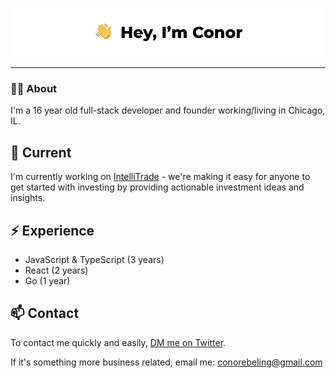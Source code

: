 ![Conor Ebeling](https://github.com/ConorEB/ConorEB/blob/main/Header-Img.png)
***

### 🙋‍♂️ About

I'm a 16 year old full-stack developer and founder working/living in Chicago, IL.

## 🔭 Current

I'm currently working on [IntelliTrade](https://intellitrade.app) - we're making it easy for anyone to get started with investing by providing actionable investment ideas and insights.

## ⚡️ Experience

* JavaScript & TypeScript (3 years)
* React (2 years)
* Go (1 year)

## 📫 Contact

To contact me quickly and easily, [DM me on Twitter](https://twitter.com/ConorCooks).

If it's something more business related, email me: conorebeling@gmail.com
